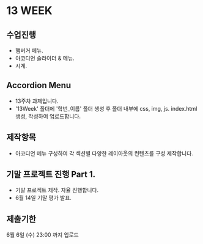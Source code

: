 # 13 WEEK

## 수업진행
- 햄버거 메뉴.
- 아코디언 슬라이더 & 메뉴.
- 시계.

## Accordion Menu

- 13주차 과제입니다.
- '13Week' 폴더에 '학번_이름' 폴더 생성 후 폴더 내부에 css, img, js. index.html 생성, 작성하여 업로드합니다.

## 제작항목

- 아코디언 메뉴 구성하여 각 섹션별 다양한 레이아웃의 컨텐츠를 구성 제작합니다.

## 기말 프로젝트 진행 Part 1.

- 기말 프로젝트 제작. 자율 진행합니다.
- 6월 14일 기말 평가 발표.

## 제출기한

6월 6일 (수) 23:00 까지 업로드